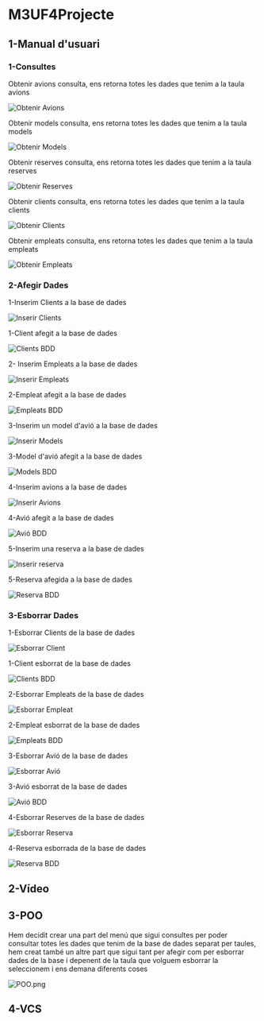 # M3UF4Projecte

## 1-Manual d'usuari

### 1-Consultes

Obtenir avions consulta, ens retorna totes les dades que tenim a la taula avions

![Obtenir Avions](https://github.com/DanielDPM/M3UF4Projecte/blob/main/images/ObtenirAvions.png)

Obtenir models consulta, ens retorna totes les dades que tenim a la taula models

![Obtenir Models](https://github.com/DanielDPM/M3UF4Projecte/blob/main/images/ObtenirModels.png)

Obtenir reserves consulta, ens retorna totes les dades que tenim a la taula reserves

![Obtenir Reserves](https://github.com/DanielDPM/M3UF4Projecte/blob/main/images/ObtenirReserves.png)

Obtenir clients consulta, ens retorna totes les dades que tenim a la taula clients

![Obtenir Clients](https://github.com/DanielDPM/M3UF4Projecte/blob/main/images/ObtenirClients.png)

Obtenir empleats consulta, ens retorna totes les dades que tenim a la taula empleats

![Obtenir Empleats](https://github.com/DanielDPM/M3UF4Projecte/blob/main/images/ObtenirEmpleats.png)

### 2-Afegir Dades

1-Inserim Clients a la base de dades 

![Inserir Clients](https://github.com/DanielDPM/M3UF4Projecte/blob/main/images/InsertarClientIIJ.png)

1-Client afegit a la base de dades 

![Clients BDD](https://github.com/DanielDPM/M3UF4Projecte/blob/main/images/InsertarClientBDD.png)

2- Inserim Empleats a la base de dades

![Inserir Empleats](https://github.com/DanielDPM/M3UF4Projecte/blob/main/images/InsertarEmpleatIIJ.PNG)

2-Empleat afegit a la base de dades

![Empleats BDD](https://github.com/DanielDPM/M3UF4Projecte/blob/main/images/InsertarEmpleatBDD.png)

3-Inserim un model d'avió a la base de dades 

![Inserir Models]()

3-Model d'avió afegit a la base de dades

![Models BDD]()

4-Inserim avions a la base de dades

![Inserir Avions](https://github.com/DanielDPM/M3UF4Projecte/blob/main/images/InsertarAvioIIJ.png)

4-Avió afegit a la base de dades

![Avió BDD](https://github.com/DanielDPM/M3UF4Projecte/blob/main/images/InsertarAvioBDD.png)

5-Inserim una reserva a la base de dades

![Inserir reserva]()

5-Reserva afegida a la base de dades

![Reserva BDD]()


### 3-Esborrar Dades

1-Esborrar Clients de la base de dades

![Esborrar Client](https://github.com/DanielDPM/M3UF4Projecte/blob/main/images/EsborrarClientsIJJ.png)

1-Client esborrat de la base de dades

![Clients BDD](https://github.com/DanielDPM/M3UF4Projecte/blob/main/images/EsborrarClientsBDD.png)

2-Esborrar Empleats de la base de dades

![Esborrar Empleat](https://github.com/DanielDPM/M3UF4Projecte/blob/main/images/EsborrarEmpleatIIJ.png)

2-Empleat esborrat de la base de dades

![Empleats BDD](https://github.com/DanielDPM/M3UF4Projecte/blob/main/images/EsborrarEmpleatBDD.png)

3-Esborrar Avió de la base de dades

![Esborrar Avió](https://github.com/DanielDPM/M3UF4Projecte/blob/main/images/EsborrarAvioIIJ.png)

3-Avió esborrat de la base de dades

![Avió BDD](https://github.com/DanielDPM/M3UF4Projecte/blob/main/images/EsborrarAvioBDD.png)

4-Esborrar Reserves de la base de dades

![Esborrar Reserva](https://github.com/DanielDPM/M3UF4Projecte/blob/main/images/EsborrarReservesIIJ.PNG)

4-Reserva esborrada de la base de dades

![Reserva BDD](https://github.com/DanielDPM/M3UF4Projecte/blob/main/images/EsborrarReservesBDD.PNG)

## 2-Vídeo

## 3-POO

Hem decidit crear una part del menú que sigui consultes per poder consultar totes les dades que tenim de la base de dades separat per taules, hem creat també un altre part que sigui tant per afegir com per esborrar dades de la base i depenent de la taula que volguem esborrar la seleccionem i ens demana diferents coses 

![POO.png](https://github.com/DanielDPM/M3UF4Projecte/blob/main/images/POO.png)


## 4-VCS
